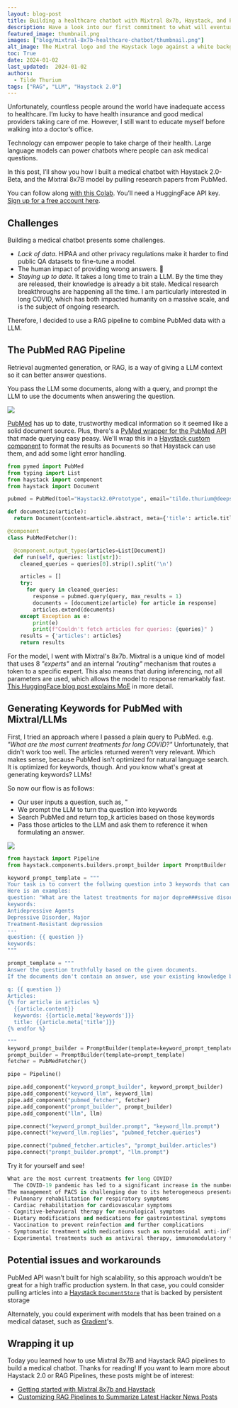 ```yaml
---
layout: blog-post
title: Building a healthcare chatbot with Mixtral 8x7b, Haystack, and PubMed
description: Have a look into our first commitment to what will eventually become Haystack 2.0
featured_image: thumbnail.png
images: ["blog/mixtral-8x7b-healthcare-chatbot/thumbnail.png"]
alt_image: The Mixtral logo and the Haystack logo against a white background.
toc: True
date: 2024-01-02
last_updated:  2024-01-02
authors:
  - Tilde Thurium
tags: ["RAG", "LLM", "Haystack 2.0"]
---
```


Unfortunately, countless people around the world have inadequate access to healthcare. I’m lucky to have health insurance and good medical providers taking care of me. However, I still want to educate myself before walking into a doctor’s office.

Technology can empower people to take charge of their health. Large language models can power chatbots where people can ask medical questions. 

In this post, I’ll show you how I built a medical chatbot with Haystack 2.0-Beta, and the Mixtral 8x7B model by pulling research papers from PubMed.

You can follow along [with this Colab](https://colab.research.google.com/drive/1Pl8gyfWthqoj7PTCQrteAvtOsswHvkzV). You’ll need a HuggingFace API key. [Sign up for a free account here](https://huggingface.co/join).

## Challenges

Building a medical chatbot presents some challenges.
- *Lack of data*. HIPAA and other privacy regulations make it harder to find public QA datasets to fine-tune a model.
- The human impact of providing wrong answers. 😬
- *Staying up to date*. It takes a long time to train a LLM. By the time they are released, their knowledge is already a bit stale. Medical research breakthroughs are happening all the time. I am particularly interested in long COVID, which has both impacted humanity on a massive scale, and is the subject of ongoing research.

Therefore, I decided to use a RAG pipeline to combine PubMed data with a LLM.

## The PubMed RAG Pipeline

Retrieval augmented generation, or RAG, is a way of giving a LLM context so it can better answer questions. 

You pass the LLM some documents, along with a query, and prompt the LLM to use the documents when answering the question.

![](RAG.png)

[PubMed](https://pubmed.ncbi.nlm.nih.gov/) has up to date, trustworthy medical information so it seemed like a solid document source. Plus, there's a [PyMed wrapper for the PubMed API](https://github.com/gijswobben/pymed) that made querying easy peasy. We'll wrap this in a [Haystack custom component](https://docs.haystack.deepset.ai/v2.0/docs/custom-components) to format the results as `Document`s so that Haystack can use them, and add some light error handling.

```python
from pymed import PubMed
from typing import List
from haystack import component
from haystack import Document

pubmed = PubMed(tool="Haystack2.0Prototype", email="tilde.thurium@deepset.ai")

def documentize(article):
  return Document(content=article.abstract, meta={'title': article.title, 'keywords': article.keywords})

@component
class PubMedFetcher():

  @component.output_types(articles=List[Document])
  def run(self, queries: list[str]):
    cleaned_queries = queries[0].strip().split('\n')

    articles = []
    try:
      for query in cleaned_queries:
        response = pubmed.query(query, max_results = 1)
        documents = [documentize(article) for article in response]
        articles.extend(documents)
    except Exception as e:
        print(e)
        print(f"Couldn't fetch articles for queries: {queries}" )
    results = {'articles': articles}
    return results
```

For the model, I went with Mixtral's 8x7b. Mixtral is a unique kind of model that uses 8 *"experts"* and an internal *"routing"* mechanism that routes a token to a specific expert. This also means that during inferencing, not all parameters are used, which allows the model to response remarkably fast.  [This HuggingFace blog post explains MoE](https://huggingface.co/blog/moe) in more detail. 


## Generating Keywords for PubMed with Mixtral/LLMs

First, I tried an approach where I passed a plain query to PubMed. e.g. *"What are the most  current treatments for long COVID?"* Unfortunately, that didn't work too well. The articles returned weren't very relevant. Which makes sense, because PubMed isn't optimized for natural language search. It is optimized for keywords, though. And you know what's great at generating keywords? LLMs!

So now our flow is as follows:
- Our user inputs a question, such as, "
- We prompt the LLM to turn tha question into keywords
- Search PubMed and return top_k articles based on those keywords
- Pass those articles to the LLM and ask them to reference it when formulating an answer.

![](HealthcareChatbotArchitecture.png)

```python
from haystack import Pipeline
from haystack.components.builders.prompt_builder import PromptBuilder

keyword_prompt_template = """
Your task is to convert the follwing question into 3 keywords that can be used to find relevant medical research papers on PubMed.
Here is an examples:
question: "What are the latest treatments for major depre###ssive disorder?"
keywords:
Antidepressive Agents
Depressive Disorder, Major
Treatment-Resistant depression
---
question: {{ question }}
keywords:
"""

prompt_template = """
Answer the question truthfully based on the given documents.
If the documents don't contain an answer, use your existing knowledge base.

q: {{ question }}
Articles:
{% for article in articles %}
  {{article.content}}
  keywords: {{article.meta['keywords']}}
  title: {{article.meta['title']}}
{% endfor %}

"""
keyword_prompt_builder = PromptBuilder(template=keyword_prompt_template)
prompt_builder = PromptBuilder(template=prompt_template)
fetcher = PubMedFetcher()

pipe = Pipeline()

pipe.add_component("keyword_prompt_builder", keyword_prompt_builder)
pipe.add_component("keyword_llm", keyword_llm)
pipe.add_component("pubmed_fetcher", fetcher)
pipe.add_component("prompt_builder", prompt_builder)
pipe.add_component("llm", llm)

pipe.connect("keyword_prompt_builder.prompt", "keyword_llm.prompt")
pipe.connect("keyword_llm.replies", "pubmed_fetcher.queries")

pipe.connect("pubmed_fetcher.articles", "prompt_builder.articles")
pipe.connect("prompt_builder.prompt", "llm.prompt")

```

Try it for yourself and see!

```python
What are the most current treatments for long COVID?
  The COVID-19 pandemic has led to a significant increase in the number of patients with post-acute COVID-19 syndrome (PACS), also known as long COVID. PACS is a complex, multisystem disorder that can affect various organs and systems, including the respiratory, cardiovascular, neurological, and gastrointestinal systems. The pathophysiology of PACS is not yet fully understood, but it is believed to be related to immune dysregulation, persistent inflammation, and microvascular injury.
The management of PACS is challenging due to its heterogeneous presentation and the lack of evidence-based treatments. Current treatment approaches are mainly supportive and aim to alleviate symptoms and improve quality of life. These include:
- Pulmonary rehabilitation for respiratory symptoms
- Cardiac rehabilitation for cardiovascular symptoms
- Cognitive-behavioral therapy for neurological symptoms
- Dietary modifications and medications for gastrointestinal symptoms
- Vaccination to prevent reinfection and further complications
- Symptomatic treatment with medications such as nonsteroidal anti-inflammatory drugs (NSAIDs), corticosteroids, and antihistamines
- Experimental treatments such as antiviral therapy, immunomodulatory therapy, and cell-based therapy
```

## Potential issues and workarounds

PubMed API wasn’t built for high scalability, so this approach wouldn’t be great for a high traffic production system. In that case, you could consider pulling articles into a [Haystack `DocumentStore`](https://docs.haystack.deepset.ai/v2.0/docs/document-store) that is backed by persistent storage

Alternately, you could experiment with models that has been trained on a medical dataset, such as [Gradient](https://gradient.ai/healthcare)'s.

## Wrapping it up

Today you learned how to use Mixtral 8x7B and Haystack RAG pipelines to build a medical chatbot. Thanks for reading! If you want to learn more about Haystack 2.0 or RAG Pipelines, these posts might be of interest:
- [Getting started with Mixtral 8x7b and Haystack](https://colab.research.google.com/drive/1gsxurwwWK08ZZcPpzz_8yXlsLNZEDqUz?usp=sharing#scrollTo=O2LloFrDAe6M)
- [Customizing RAG Pipelines to Summarize Latest Hacker News Posts](https://haystack.deepset.ai/blog/customizing-rag-to-summarize-hacker-news-posts-with-haystack2)



